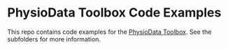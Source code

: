 # PhysioData Toolbox Code Examples #

This repo contains code examples for the [PhysioData Toolbox](https://physiodatatoolbox.leidenuniv.nl/). See the subfolders for more information.